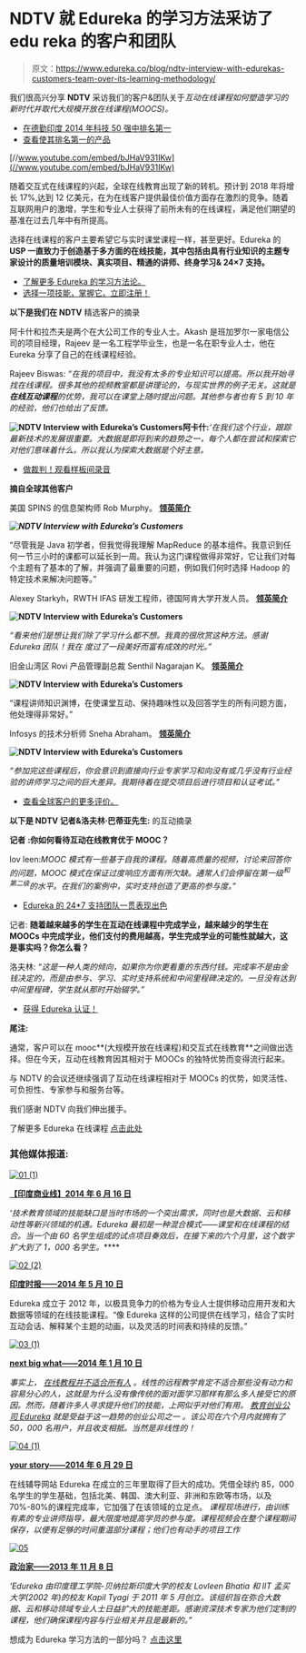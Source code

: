 # NDTV 就 Edureka 的学习方法采访了 edu reka 的客户和团队

> 原文：<https://www.edureka.co/blog/ndtv-interview-with-edurekas-customers-team-over-its-learning-methodology/>

我们很高兴分享 **NDTV** 采访我们的客户&团队关于*互动在线课程如何塑造学习的新时代并取代大规模开放在线课程(MOOCS)。*

*   [在德勤印度 2014 年科技 50 强中排名第一](https://www.edureka.co/blog/edureka-is-deloittes-number-1-fastest-growing-technology-company/)
*   [查看使其排名第一的产品](https://www.edureka.co/all-courses?%20Interview%20with%20Edureka%E2%80%99s%20Customers%20%26%20Team%20about%20its%20Learning%20Methodology)

[//www.youtube.com/embed/bJHaV931IKw](//www.youtube.com/embed/bJHaV931IKw)

随着交互式在线课程的兴起，全球在线教育出现了新的转机。预计到 2018 年将增长 17%,达到 12 亿美元，在为在线客户提供最佳价值方面存在激烈的竞争。随着互联网用户的激增，学生和专业人士获得了前所未有的在线课程，满足他们期望的基准在过去几年中有所提高。

选择在线课程的客户主要希望它与实时课堂课程一样，甚至更好。Edureka 的 **USP 一直致力于创造基于多方面的在线技能，其中包括由具有行业知识的主题专家设计的质量培训模块、真实项目、精通的讲师、终身学习& 24×7 支持。**

*   [了解更多 Edureka 的学习方法论。](https://www.edureka.co/blog/edurekas-learning-methodology-on-online-learning/)
*   [选择一项技能，掌握它。立即注册！](https://www.edureka.co/all-courses?%20Interview%20with%20Edureka%E2%80%99s%20Customers%20%26%20Team%20about%20its%20Learning%20Methodology)

**以下是我们在 NDTV** 精选客户的摘录

阿卡什和拉杰夫是两个在大公司工作的专业人士。Akash 是班加罗尔一家电信公司的项目经理，Rajeev 是一名工程学毕业生，也是一名在职专业人士，他在 Eureka 分享了自己的在线课程经验。

Rajeev Biswas: *“在我的项目中，我没有太多的专业知识可以提高。所以我开始寻找在线课程。很多其他的视频教室都是讲理论的，与现实世界的例子无关。这就是**在线互动课程**的优势，我可以在课堂上随时提出问题。其他参与者也有 5 到 10 年的经验，他们也给出了反馈。*

**![NDTV Interview with Edureka’s Customers](img/9db64f45a7c42c2fe081bbbdb2eec743.png "NDTV Interview with Edureka’s Customers")阿卡什:***‘在我们这个行业，跟踪最新技术的发展很重要。大数据是即将到来的趋势之一，每个人都在尝试和探索它对他们意味着什么。所以我认为探索大数据是个好主意。*

*   [做裁判！观看样板间录音](https://www.edureka.co/big-data-and-hadoop?%20Interview%20with%20Edureka%E2%80%99s%20Customers%20%26%20Team%20about%20its%20Learning%20Methodology)

**摘自全球其他客户**

美国 SPINS 的信息架构师 Rob Murphy。 **[领英简介](https://www.linkedin.com/profile/view?id=2210011)**

***![NDTV Interview with Edureka’s Customers](img/f53ee278a3bfab7c156bb99d54cfab6f.png "NDTV Interview with Edureka’s Customers")***

“尽管我是 Java 初学者，但我觉得我理解 MapReduce 的基本组件。我意识到任何一节三小时的课都可以延长到一周。我认为这门课程做得非常好，它让我们对每个主题有了基本的了解，并强调了最重要的问题，例如我们何时选择 Hadoop 的特定技术来解决问题等。”

Alexey Starkyh，RWTH IFAS 研发工程师，德国阿肯大学开发人员。 **[领英简介](http://www.linkedin.com/pub/alexey-starykh/5b/509/392)**

**![NDTV Interview with Edureka’s Customers](img/b317b9a0d6a70a42319e75d604eef32a.png "NDTV Interview with Edureka’s Customers")**

*“看来他们是想让我们除了学习什么都不想。我真的很欣赏这种方法。感谢 Edureka 团队！我在* *度过了一段美好而富有成效的时光。”*

[](https://www.edureka.co/?%20Interview%20with%20Edureka%E2%80%99s%20Customers%20%26%20Team%20about%20its%20Learning%20Methodology)

旧金山湾区 Rovi 产品管理副总裁 Senthil Nagarajan K。 **[领英简介](https://www.linkedin.com/in/sknagarajan)**

**![NDTV Interview with Edureka’s Customers](img/248550f6e432440e9b48ab444e5baf41.png "NDTV Interview with Edureka’s Customers")**

“课程讲师知识渊博，在使课堂互动、保持趣味性以及回答学生的所有问题方面，他处理得非常好。”

Infosys 的技术分析师 Sneha Abraham。 **[领英简介](http://www.linkedin.com/pub/sneha-abraham/76/bba/a6a)**

**![NDTV Interview with Edureka’s Customers](img/4cabe5e0f905e9deffa299d623042c7b.png "NDTV Interview with Edureka’s Customers")**

*“参加完这些课程后，你会意识到直接向行业专家学习和向没有或几乎没有行业经验的讲师学习之间的巨大差异。我期待着在提交项目后进行项目和认证考试。”*

*   [查看全球客户的更多评价。](https://www.edureka.co/reviews)

**以下是 NDTV 记者&洛夫林·巴蒂亚先生:** 的互动摘录

**记者** **:你如何看待互动在线教育优于 MOOC？**

lov leen:*MOOC 模式有一些基于自我的课程。随着高质量的视频，讨论来回答你的问题，MOOC 模式在保证过度响应方面有所欠缺。通常人们会停留在第一级<sup>和第二级</sup>的水平。在我们的案例中，实时支持创造了更高的参与度。”*

*   [Edureka 的 24*7 支持团队一贯表现出色](https://www.edureka.co/reviews?%20Interview%20with%20Edureka%E2%80%99s%20Customers%20%26%20Team%20about%20its%20Learning%20Methodology)

记者: **随着越来越多的学生在互动在线课程中完成学业，越来越少的学生在 MOOCs 中完成学业，他们支付的费用越高，学生完成学业的可能性就越大，这是事实吗？你怎么看？**

洛夫林: *“这是一种人类的倾向，如果你为你更看重的东西付钱。完成率不是由金钱决定的，而是由参与、学习、实时支持系统和中间里程碑决定的。一旦没有达到中间里程碑，学生就从那时开始辍学。”*

*   [获得 Edureka 认证！](https://www.edureka.co/blog/career-advantages-through-hadoop-certification/)

**尾注:**

通常，客户可以在 mooc**(大规模开放在线课程)和交互式在线教育**之间做出选择。但在今天，互动在线教育因其相对于 MOOCs 的独特优势而变得流行起来。

与 NDTV 的会议还继续强调了互动在线课程相对于 MOOCs 的优势，如灵活性、可负担性、专家参与和服务台等。

我们感谢 NDTV 向我们伸出援手。

了解更多 Edureka 在线课程 [点击此处](https://www.edureka.co)[](https://www.edureka.co)

### **其他媒体报道:**

[![01 (1)](img/e9c2fb35a7138f5eb0decc263d36f98a.png)](https://www.edureka.co/blog/wp-content/uploads/2014/07/01-1.png)

**[【印度商业线】2014 年 6 月 16 日](https://www.edureka.co/allmedia)**

*‘技术教育领域的技能缺口是当时市场的一个突出需求，同时也是大数据、云和移动性等新兴领域的机遇。Edureka 最初是一种混合模式——课堂和在线课程的结合。当一个由 60 名学生组成的试点项目奏效后，在接下来的六个月里，这个数字扩大到了 1，000 名学生。*****

[![02 (2)](img/cd05e8754495f49a645351faf48c2778.png)](https://www.edureka.co/blog/wp-content/uploads/2014/07/02-2.png)

**[印度时报——2014 年 5 月 10 日](https://www.edureka.co/allmedia)**

Edureka 成立于 2012 年，以极具竞争力的价格为专业人士提供移动应用开发和大数据等领域的在线技能课程。“像 Edureka 这样的公司提供在线学习，结合了实时互动会话、解释某个主题的动画，以及灵活的时间表和持续的反馈。”

[![03 (1)](img/a622b6661cc6936d81c29bd56153143a.png)](https://www.edureka.co/blog/wp-content/uploads/2014/07/03-1.png)

[**next big what——2014 年 1 月 10 日**](https://www.edureka.co/allmedia)

*事实上，* [*在线教程并不适合所有人*](http://www.nextbigwhat.com/short-take-problem-mooc-297/) *。线性的远程教学肯定不适合那些没有动力和容易分心的人，这就是为什么没有像传统的面对面学习那样有那么多人接受它的原因。然而，随着许多人寻求提升他们的技能，上网似乎对他们有用。* *[教育创业公司 Edureka](https://www.edureka.co/) 就是受益于这一趋势的创业公司之一* *。该公司在六个月内就拥有了 50，000 名用户，并且收支相抵。当然是非线性的！*

[![04 (1)](img/7460bfc118789f5f4bb5aea8b9739f42.png)](https://www.edureka.co/blog/wp-content/uploads/2014/07/04-1.png)

**[your story——2014 年 6 月 29 日](https://www.edureka.co/allmedia)**

在线辅导网站 Edureka 在成立的三年里取得了巨大的成功。凭借全球约 85，000 名学生的学生基础，包括北美、韩国、澳大利亚、非洲和东欧等市场，以及 70%-80%的课程完成率，它加强了在该领域的立足点。 *课程现场进行，由训练有素的专业讲师指导，最大限度地提高学员的参与度。课程视频会在整个课程期间保存，以便有足够的时间重温部分课程；他们也有动手的项目工作*

[![05](img/7db240b57895dfb52c70b41827719866.png)](https://www.edureka.co/blog/wp-content/uploads/2014/07/05.png)

**[政治家——2013 年 11 月 8 日](https://www.edureka.co/allmedia)**

*'Edureka 由印度理工学院-贝纳拉斯印度大学的校友 Lovleen Bhatia 和 IIT 孟买大学(2002 年)的校友 Kapil Tyagi 于 2011 年 5 月创立。该组织旨在弥合大数据、云和移动领域专业人士日益扩大的技能差距。感谢资深技术专家为他们定制的课程，他们确保课程内容与行业相关并且是最新的。”*

想成为 Edureka 学习方法的一部分吗？ [点击这里](https://www.edureka.co)